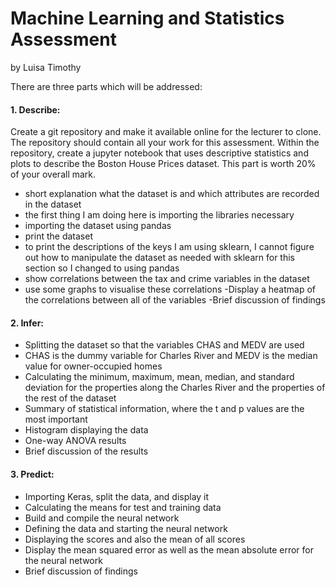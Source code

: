# Machine Learning and Statistics Assessment

by Luisa Timothy

There are three parts which will be addressed:

#### 1. Describe: 
Create a git repository and make it available online for the lecturer to clone. The repository should contain all your work for this assessment. 
Within the repository, create a jupyter notebook that uses descriptive statistics and plots to describe the Boston House Prices dataset. This part is worth 20% of your overall mark. 

- short explanation what the dataset is and which attributes are recorded in the dataset
- the first thing I am doing here is importing the libraries necessary
- importing the dataset using pandas
- print the dataset
- to print the descriptions of the keys I am using sklearn, I cannot figure out how to manipulate the dataset as needed with sklearn for this section so I changed to using pandas
- show correlations between the tax and crime variables in the dataset
- use some graphs to visualise these correlations
-Display a heatmap of the correlations between all of the variables
-Brief discussion of findings

#### 2. Infer: 
- Splitting the dataset so that the variables CHAS and MEDV are used
- CHAS is the dummy variable for Charles River and MEDV is the median value for owner-occupied homes
- Calculating the minimum, maximum, mean, median, and standard deviation for the properties along the Charles River and the properties of the rest of the dataset
- Summary of statistical information, where the t and p values are the most important
- Histogram displaying the data
- One-way ANOVA results
- Brief discussion of the results 

#### 3. Predict: 
- Importing Keras, split the data, and display it
- Calculating the means for test and training data
- Build and compile the neural network
- Defining the data and starting the neural network
- Displaying the scores and also the mean of all scores
- Display the mean squared error as well as the mean absolute error for the neural network
- Brief discussion of findings